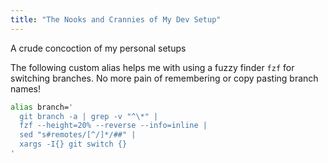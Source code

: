 ```yaml
---
title: "The Nooks and Crannies of My Dev Setup"
---
```


A crude concoction of my personal setups

The following custom alias helps me with using a fuzzy finder `fzf` for switching branches. No more pain of remembering or copy pasting branch names!
```bash
alias branch='
  git branch -a | grep -v "^\*" |
  fzf --height=20% --reverse --info=inline |
  sed "s#remotes/[^/]*/##" |
  xargs -I{} git switch {}
'
```
